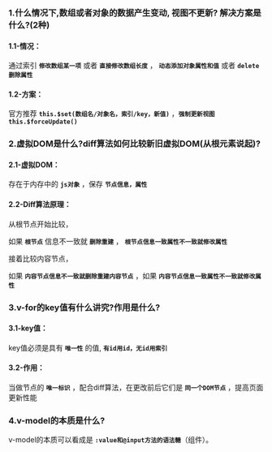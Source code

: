 ### 1.什么情况下,数组或者对象的数据产生变动, 视图不更新? 解决方案是什么?(2种)

#### 1.1-情况：

通过索引 **`修改数组某一项`** 或者 **`直接修改数组长度`** ， **`动态添加对象属性和值`** 或者 **`delete删除属性`**

#### 1.2-方案：

官方推荐 **`this.$set(数组名/对象名，索引/key，新值)`** ，**`强制更新视图this.$forceUpdate()`**

### 2.虚拟DOM是什么?diff算法如何比较新旧虚拟DOM(从根元素说起)?

#### 2.1-虚拟DOM：

存在于内存中的 **`js对象`** ，保存 **`节点信息，属性`**

#### 2.2-Diff算法原理：

从根节点开始比较，                                                                                                                                                                                                   

如果 **`根节点`** 信息不一致就 **`删除重建`** ， **`根节点信息一致属性不一致就修改属性`** 

接着比较内容节点，

如果 **`内容节点信息不一致就删除重建内容节点`** ，如果 **`内容节点信息一致属性不一致就修改属性`**

### 3.v-for的key值有什么讲究?作用是什么?

#### 3.1-key值：

key值必须是具有 **`唯一性`** 的值, **`有id用id，无id用索引`**

#### 3.2-作用：

当做节点的 **`唯一标识`** ，配合diff算法，在更改前后它们是 **`同一个DOM节点`** ，提高页面更新性能

### 4.v-model的本质是什么? 

v-model的本质可以看成是 **`:value和@input方法的语法糖`**（组件）。
